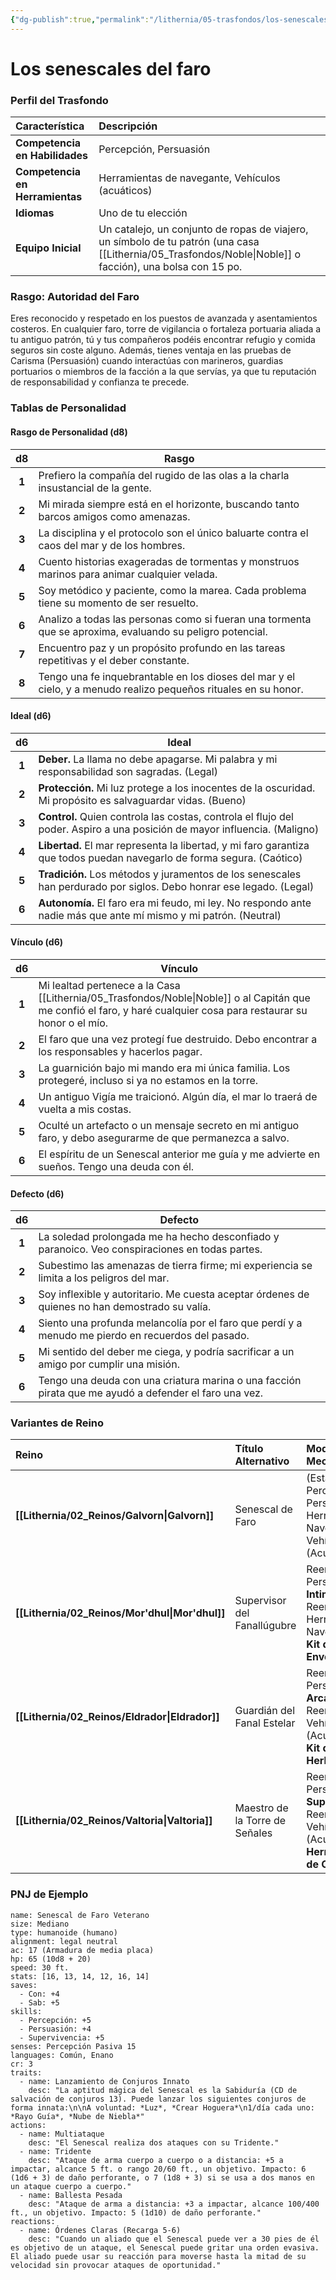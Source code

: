 ```yaml
---
{"dg-publish":true,"permalink":"/lithernia/05-trasfondos/los-senescales-del-faro/","title":"Los senescales del faro","tags":["lithernia","trasfondo"]}
---
```


# Los senescales del faro

### Perfil del Trasfondo

| Característica | Descripción |
| :--- | :--- |
| **Competencia en Habilidades** | Percepción, Persuasión |
| **Competencia en Herramientas** | Herramientas de navegante, Vehículos (acuáticos) |
| **Idiomas** | Uno de tu elección |
| **Equipo Inicial** | Un catalejo, un conjunto de ropas de viajero, un símbolo de tu patrón (una casa [[Lithernia/05_Trasfondos/Noble\|Noble]] o facción), una bolsa con 15 po. |

### Rasgo: Autoridad del Faro

Eres reconocido y respetado en los puestos de avanzada y asentamientos costeros. En cualquier faro, torre de vigilancia o fortaleza portuaria aliada a tu antiguo patrón, tú y tus compañeros podéis encontrar refugio y comida seguros sin coste alguno. Además, tienes ventaja en las pruebas de Carisma (Persuasión) cuando interactúas con marineros, guardias portuarios o miembros de la facción a la que servías, ya que tu reputación de responsabilidad y confianza te precede.

### Tablas de Personalidad

#### Rasgo de Personalidad (d8)
| d8 | Rasgo |
|:--:|---|
| **1** | Prefiero la compañía del rugido de las olas a la charla insustancial de la gente. |
| **2** | Mi mirada siempre está en el horizonte, buscando tanto barcos amigos como amenazas. |
| **3** | La disciplina y el protocolo son el único baluarte contra el caos del mar y de los hombres. |
| **4** | Cuento historias exageradas de tormentas y monstruos marinos para animar cualquier velada. |
| **5** | Soy metódico y paciente, como la marea. Cada problema tiene su momento de ser resuelto. |
| **6** | Analizo a todas las personas como si fueran una tormenta que se aproxima, evaluando su peligro potencial. |
| **7** | Encuentro paz y un propósito profundo en las tareas repetitivas y el deber constante. |
| **8** | Tengo una fe inquebrantable en los dioses del mar y el cielo, y a menudo realizo pequeños rituales en su honor. |

#### Ideal (d6)
| d6 | Ideal |
|:--:|---|
| **1** | **Deber.** La llama no debe apagarse. Mi palabra y mi responsabilidad son sagradas. (Legal) |
| **2** | **Protección.** Mi luz protege a los inocentes de la oscuridad. Mi propósito es salvaguardar vidas. (Bueno) |
| **3** | **Control.** Quien controla las costas, controla el flujo del poder. Aspiro a una posición de mayor influencia. (Maligno) |
| **4** | **Libertad.** El mar representa la libertad, y mi faro garantiza que todos puedan navegarlo de forma segura. (Caótico) |
| **5** | **Tradición.** Los métodos y juramentos de los senescales han perdurado por siglos. Debo honrar ese legado. (Legal) |
| **6** | **Autonomía.** El faro era mi feudo, mi ley. No respondo ante nadie más que ante mí mismo y mi patrón. (Neutral) |

#### Vínculo (d6)
| d6 | Vínculo |
|:--:|---|
| **1** | Mi lealtad pertenece a la Casa [[Lithernia/05_Trasfondos/Noble\|Noble]] o al Capitán que me confió el faro, y haré cualquier cosa para restaurar su honor o el mío. |
| **2** | El faro que una vez protegí fue destruido. Debo encontrar a los responsables y hacerlos pagar. |
| **3** | La guarnición bajo mi mando era mi única familia. Los protegeré, incluso si ya no estamos en la torre. |
| **4** | Un antiguo Vigía me traicionó. Algún día, el mar lo traerá de vuelta a mis costas. |
| **5** | Oculté un artefacto o un mensaje secreto en mi antiguo faro, y debo asegurarme de que permanezca a salvo. |
| **6** | El espíritu de un Senescal anterior me guía y me advierte en sueños. Tengo una deuda con él. |

#### Defecto (d6)
| d6 | Defecto |
|:--:|---|
| **1** | La soledad prolongada me ha hecho desconfiado y paranoico. Veo conspiraciones en todas partes. |
| **2** | Subestimo las amenazas de tierra firme; mi experiencia se limita a los peligros del mar. |
| **3** | Soy inflexible y autoritario. Me cuesta aceptar órdenes de quienes no han demostrado su valía. |
| **4** | Siento una profunda melancolía por el faro que perdí y a menudo me pierdo en recuerdos del pasado. |
| **5** | Mi sentido del deber me ciega, y podría sacrificar a un amigo por cumplir una misión. |
| **6** | Tengo una deuda con una criatura marina o una facción pirata que me ayudó a defender el faro una vez. |

### Variantes de Reino

| Reino | Título Alternativo | Modificaciones Mecánicas | Deidad Asociada |
| :--- | :--- | :--- | :--- |
| **[[Lithernia/02_Reinos/Galvorn\|Galvorn]]** | Senescal de Faro | (Estándar) Percepción, Persuasión, Herr. de Navegante, Vehículos (Acuáticos). | [[Lithernia/09_Personajes/01_Dioses/Yfrit\|Yfrit]], [[Lithernia/09_Personajes/01_Dioses/Harmias\|Harmias]] |
| **[[Lithernia/02_Reinos/Mor'dhul\|Mor'dhul]]** | Supervisor del Fanallúgubre | Reemplaza Persuasión con **Intimidación**. Reemplaza Herr. de Navegante con **Kit de Envenenador**. | Sel'thirak, [[Lithernia/09_Personajes/01_Dioses/Kromagul\|Kromagul]] |
| **[[Lithernia/02_Reinos/Eldrador\|Eldrador]]** | Guardián del Fanal Estelar | Reemplaza Persuasión con **Arcanos**. Reemplaza Vehículos (Acuáticos) con **Kit de Herboristería**. | [[Lithernia/09_Personajes/01_Dioses/Arzia\|Arzia]], [[Lithernia/09_Personajes/01_Dioses/Thirogrim\|Thirogrim]] |
| **[[Lithernia/02_Reinos/Valtoria\|Valtoria]]** | Maestro de la Torre de Señales | Reemplaza Persuasión con **Supervivencia**. Reemplaza Vehículos (Acuáticos) con **Herramientas de Cantero**. | [[Lithernia/09_Personajes/01_Dioses/Rokael\|Rokael]], [[Lithernia/09_Personajes/01_Dioses/Cirkon\|Cirkon]] |

### PNJ de Ejemplo

```statblock
name: Senescal de Faro Veterano
size: Mediano
type: humanoide (humano)
alignment: legal neutral
ac: 17 (Armadura de media placa)
hp: 65 (10d8 + 20)
speed: 30 ft.
stats: [16, 13, 14, 12, 16, 14]
saves:
  - Con: +4
  - Sab: +5
skills:
  - Percepción: +5
  - Persuasión: +4
  - Supervivencia: +5
senses: Percepción Pasiva 15
languages: Común, Enano
cr: 3
traits:
  - name: Lanzamiento de Conjuros Innato
    desc: "La aptitud mágica del Senescal es la Sabiduría (CD de salvación de conjuros 13). Puede lanzar los siguientes conjuros de forma innata:\n\nA voluntad: *Luz*, *Crear Hoguera*\n1/día cada uno: *Rayo Guía*, *Nube de Niebla*"
actions:
  - name: Multiataque
    desc: "El Senescal realiza dos ataques con su Tridente."
  - name: Tridente
    desc: "Ataque de arma cuerpo a cuerpo o a distancia: +5 a impactar, alcance 5 ft. o rango 20/60 ft., un objetivo. Impacto: 6 (1d6 + 3) de daño perforante, o 7 (1d8 + 3) si se usa a dos manos en un ataque cuerpo a cuerpo."
  - name: Ballesta Pesada
    desc: "Ataque de arma a distancia: +3 a impactar, alcance 100/400 ft., un objetivo. Impacto: 5 (1d10) de daño perforante."
reactions:
  - name: Órdenes Claras (Recarga 5-6)
    desc: "Cuando un aliado que el Senescal puede ver a 30 pies de él es objetivo de un ataque, el Senescal puede gritar una orden evasiva. El aliado puede usar su reacción para moverse hasta la mitad de su velocidad sin provocar ataques de oportunidad."

